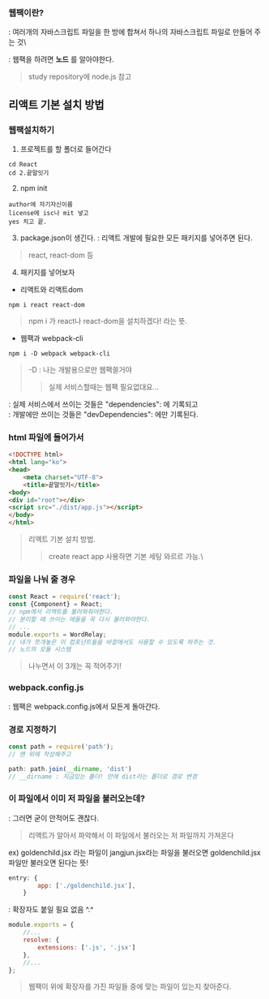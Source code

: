 ### 웹팩이란?
: 여러개의 자바스크립트 파일을 한 방에 합쳐서 하나의 자바스크립트 파일로 만들어 주는 것\

: 웹팩을 하려면 __노드__ 를 알아야한다.
> study repository에 node.js 참고

## 리액트 기본 설치 방법
### 웹팩설치하기
1. 프로젝트를 할 폴더로 들어간다
```
cd React
cd 2.끝말잇기
```
2. npm init
```
author에 자기자신이름
license에 isc나 mit 넣고
yes 치고 끝.
```
3. package.json이 생긴다.
: 리액트 개발에 필요한 모든 패키지를 넣어주면 된다.
> react, react-dom 등
4. 패키지를 넣어보자
- 리액트와 리액트dom
```
npm i react react-dom
```
> npm i 가 react나 react-dom을 설치하겠다! 라는 뜻.
- 웹팩과 webpack-cli
```
npm i -D webpack webpack-cli
```
> -D : 나는 개발용으로만 웹팩쓸거야
>> 실제 서비스할때는 웹팩 필요없대요...

: 실제 서비스에서 쓰이는 것들은 "dependencies": 에 기록되고\
: 개발에만 쓰이는 것들은 "devDependencies": 에만 기록된다.

### html 파일에 들어가서
``` html
<!DOCTYPE html>
<html lang="ko">
<head>
    <meta charset="UTF-8">
    <title>끝말잇기</title>
<body>
<div id="root"></div>
<script src="./dist/app.js"></script>
</body>
</html>
```
> 리액트 기본 설치 방법.
>> create react app 사용하면 기본 세팅 와르르 가능.\

### 파일을 나눠 줄 경우
``` jsx
const React = require('react');
const {Component} = React;
// npm에서 리액트를 불러와줘야한다.
// 분리할 때 쓰이는 애들을 꼭 다시 불러와야한다.
// ...
module.exports = WordRelay;
// 내가 쪼개놓은 이 컴포넌트들을 바깥에서도 사용할 수 있도록 하주는 것.
// 노드의 모듈 시스템
```
> 나누면서 이 3개는 꼭 적어주기!

### webpack.config.js
: 웹팩은 webpack.config.js에서 모든게 돌아간다.

### 경로 지정하기
``` js
const path = require('path');
// 맨 위에 작성해주고

path: path.join(__dirname, 'dist')
// __dirname : 지금있는 폴더! 안에 dist라는 폴더로 경로 변경

```

### 이 파일에서 이미 저 파일을 불러오는데?
: 그러면 굳이 안적어도 괜찮다.
> 리액트가 알아서 파악해서 이 파일에서 불러오는 저 파일까지 가져온다

ex) goldenchild.jsx 라는 파일이 jangjun.jsx라는 파일을 불러오면 goldenchild.jsx 파일만 불러오면 된다는 뜻!

``` js
entry: {
        app: ['./goldenchild.jsx'],
    }
```

: 확장자도 붙일 필요 없음 ^.^
``` js
module.exports = {
    //...
    resolve: {
        extensions: ['.js', '.jsx']
    },
    //...
};
```
> 웹팩이 위에 확장자를 가진 파일들 중에 맞는 파일이 있는지 찾아준다.
